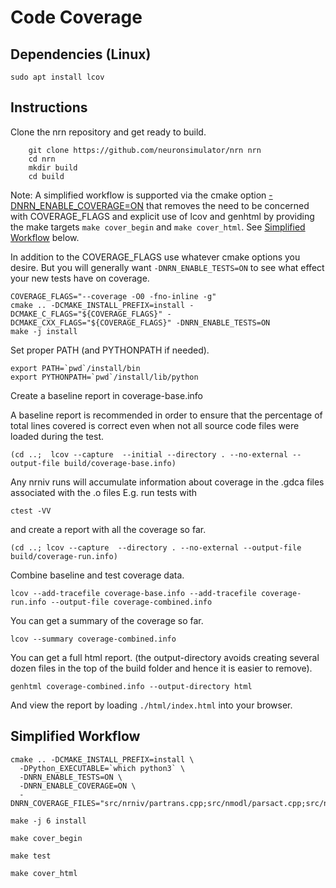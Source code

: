 
# Code Coverage

## Dependencies (Linux)
```
sudo apt install lcov
```

## Instructions

Clone the nrn repository and get ready to build.
```
    git clone https://github.com/neuronsimulator/nrn nrn
    cd nrn
    mkdir build
    cd build
```

Note: A simplified workflow is supported via the cmake option
[-DNRN_ENABLE_COVERAGE=ON](../cmake_doc/options.html#nrn-enable-coverage-bool-off)
that removes the need to be concerned with COVERAGE_FLAGS and explicit
use of lcov and genhtml by providing the make targets ``make cover_begin``
and ``make cover_html``. See [Simplified Workflow](#simplified-workflow) below.

In addition to the COVERAGE_FLAGS use whatever cmake options you desire.
But you will generally want ```-DNRN_ENABLE_TESTS=ON``` to see what
effect your new tests have on coverage.
```
COVERAGE_FLAGS="--coverage -O0 -fno-inline -g"
cmake .. -DCMAKE_INSTALL_PREFIX=install -DCMAKE_C_FLAGS="${COVERAGE_FLAGS}" -DCMAKE_CXX_FLAGS="${COVERAGE_FLAGS}" -DNRN_ENABLE_TESTS=ON
make -j install
```

Set proper PATH (and PYTHONPATH if needed).
```
export PATH=`pwd`/install/bin
export PYTHONPATH=`pwd`/install/lib/python
```

Create a baseline report in coverage-base.info

A baseline report is recommended in order to
ensure that the percentage of total lines covered is correct
even when not  all  source  code  files  were loaded during the test.

```
(cd ..;  lcov --capture  --initial --directory . --no-external --output-file build/coverage-base.info)
```

Any nrniv runs will accumulate information about coverage in the .gdca files associated with the .o files
E.g. run tests with
```
ctest -VV
```

and create a report with all the coverage so far.
```
(cd ..; lcov --capture  --directory . --no-external --output-file build/coverage-run.info)
```

Combine baseline and test coverage data.
```
lcov --add-tracefile coverage-base.info --add-tracefile coverage-run.info --output-file coverage-combined.info
```

You can get a summary of the coverage so far.
```
lcov --summary coverage-combined.info
```

You can get a full html report.
(the output-directory avoids creating several dozen files in the top of the
build folder and hence it is easier to remove).
```
genhtml coverage-combined.info --output-directory html
```

And view the report by loading ```./html/index.html``` into your browser.

## Simplified Workflow

```
cmake .. -DCMAKE_INSTALL_PREFIX=install \
  -DPython_EXECUTABLE=`which python3` \
  -DNRN_ENABLE_TESTS=ON \
  -DNRN_ENABLE_COVERAGE=ON \
  -DNRN_COVERAGE_FILES="src/nrniv/partrans.cpp;src/nmodl/parsact.cpp;src/nrnpython/nrnpy_hoc.cpp"

make -j 6 install

make cover_begin

make test

make cover_html
```
